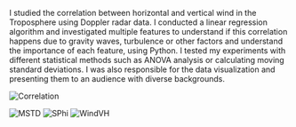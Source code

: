 
I studied the correlation between horizontal and vertical wind in the Troposphere using Doppler radar data. I conducted a linear regression algorithm and investigated multiple features to understand if this correlation happens due to gravity waves, turbulence or other factors and understand the importance of each feature, using Python. I tested my experiments with different statistical methods such as ANOVA analysis or calculating moving standard deviations. I was also responsible for the data visualization and presenting them to an audience with diverse backgrounds.




![Correlation](https://github.com/FarnoushAttarzadeh/Master-sProject.py/blob/a7f1ab7046435940cc94e7a28c78ad7fab9f8587/C201011Negrocreek.png)

![MSTD](https://github.com/FarnoushAttarzadeh/Master-sProject.py/blob/aaeb7207965a14560f6b59f6cfb5164673a5856b/Moving%20Average%20Height%20Vs.%20Moving%20STD%20%20both.png)
![SPhi](https://github.com/FarnoushAttarzadeh/Master-sProject.py/blob/aaeb7207965a14560f6b59f6cfb5164673a5856b/Run-Phi-2010-Seas-Wal.png)
![WindVH](https://github.com/FarnoushAttarzadeh/Master-sProject.py/blob/aaeb7207965a14560f6b59f6cfb5164673a5856b/Vertical%20Wind%20Vs.%20Horrizontal%20Wind.png)
